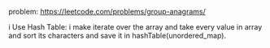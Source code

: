problem: https://leetcode.com/problems/group-anagrams/

i Use Hash Table:
i make iterate over the array and take every value in array and sort its characters and save it in hashTable(unordered_map).
